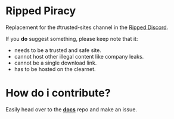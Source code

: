 # Ripped Piracy

Replacement for the #trusted-sites channel in the [Ripped Discord](https://discord.ripped.guide).

If you **do** suggest something, please keep note that it:
- needs to be a trusted and safe site.
- cannot host other illegal content like company leaks.
- cannot be a single download link.
- has to be hosted on the clearnet.

# How do i contribute?

Easily head over to the [**docs**](https://github.com/rippedpiracy/docs) repo and make an issue.
